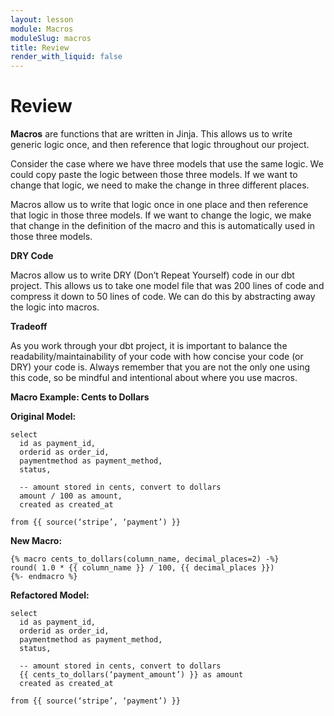 ```yaml
---
layout: lesson
module: Macros
moduleSlug: macros
title: Review
render_with_liquid: false
---
```


# Review

**Macros** are functions that are written in Jinja.  This allows us to write generic logic once, and then reference that logic throughout our project.  

Consider the case where we have three models that use the same logic.  We could copy paste the logic between those three models.  If we want to change that logic, we need to make the change in three different places.

Macros allow us to write that logic once in one place and then reference that logic in those three models.  If we want to change the logic, we make that change in the definition of the macro and this is automatically used in those three models.  

**DRY Code**

Macros allow us to write DRY (Don’t Repeat Yourself) code in our dbt project.  This allows us to take one model file that was 200 lines of code and compress it down to 50 lines of code.  We can do this by abstracting away the logic into macros.

**Tradeoff**

As you work through your dbt project, it is important to balance the readability/maintainability of your code with how concise your code (or DRY) your code is.  Always remember that you are not the only one using this code, so be mindful and intentional about where you use macros.

**Macro Example: Cents to Dollars**

**Original Model:**
```
select
  id as payment_id,
  orderid as order_id,
  paymentmethod as payment_method,
  status,

  -- amount stored in cents, convert to dollars
  amount / 100 as amount,
  created as created_at

from {{ source(‘stripe’, ‘payment’) }}
```
**New Macro:**
```
{% macro cents_to_dollars(column_name, decimal_places=2) -%}
round( 1.0 * {{ column_name }} / 100, {{ decimal_places }})
{%- endmacro %}
```
**Refactored Model:**
```
select
  id as payment_id,
  orderid as order_id,
  paymentmethod as payment_method,
  status,

  -- amount stored in cents, convert to dollars
  {{ cents_to_dollars(‘payment_amount’) }} as amount
  created as created_at

from {{ source(‘stripe’, ‘payment’) }}
```